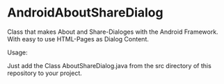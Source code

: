AndroidAboutShareDialog
=======================

Class that makes About and Share-Dialoges with the Android Framework. With easy to use HTML-Pages as Dialog Content.

Usage:

Just add the Class AboutShareDialog.java from the src directory of this repository to your project.
